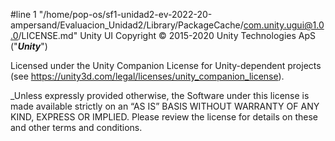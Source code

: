 #line 1 "/home/pop-os/sf1-unidad2-ev-2022-20-ampersand/Evaluacion_Unidad2/Library/PackageCache/com.unity.ugui@1.0.0/LICENSE.md"
Unity UI Copyright © 2015-2020 Unity Technologies ApS ("**_Unity_**")

Licensed under the Unity Companion License for Unity-dependent projects (see https://unity3d.com/legal/licenses/unity_companion_license).

_Unless expressly provided otherwise, the Software under this license is made available strictly on an “AS IS” BASIS WITHOUT WARRANTY OF ANY KIND, EXPRESS OR IMPLIED. Please review the license for details on these and other terms and conditions.
